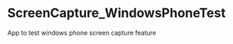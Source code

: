 ScreenCapture_WindowsPhoneTest
==============================

App to test windows phone screen capture feature
